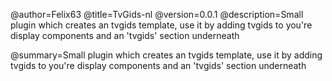 @author=Felix63
@title=TvGids-nl
@version=0.0.1
@description=Small plugin which creates an tvgids template, use it by adding tvgids to you're display components and an 'tvgids' section underneath

@summary=Small plugin which creates an tvgids template, use it by adding tvgids to you're display components and an 'tvgids' section underneath
